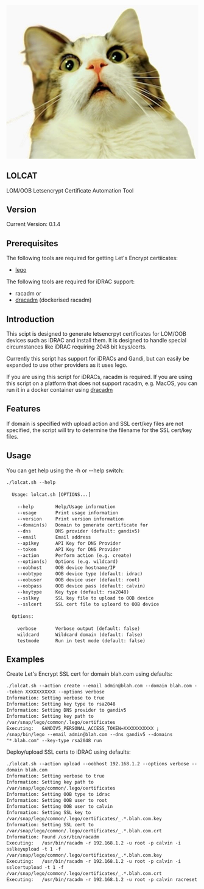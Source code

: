 ![Cat laughing](https://raw.githubusercontent.com/lateralblast/lolcat/master/lolcat.jpg)

LOLCAT
------

LOM/OOB Letsencrypt Certificate Automation Tool

Version
-------

Current Version: 0.1.4

Prerequisites
-------------

The following tools are required for getting Let's Encrypt certiicates:

- [lego](https://go-acme.github.io/lego/)

The following tools are required for iDRAC support:

- racadm or 
- [dracadm](https://github.com/lateralblast/dracadm) (dockerised racadm)

Introduction
------------

This scipt is designed to generate letsencrpyt certificates for LOM/OOB devices such as iDRAC and install them. It is designed to handle special circumstances like iDRAC requiring 2048 bit keys/certs.

Currently this script has support for iDRACs and Gandi, but can easily be expanded to use other providers as it uses lego.

If you are using this script for iDRACs, racadm is required. If you are using this script on a platform that does not support racadm, e.g. MacOS, you can run it in a docker container using [dracadm](https://github.com/lateralblast/dracadm)

Features
--------

If domain is specified with upload action and SSL cert/key files are not specified,
the script will try to determine the filename for the SSL cert/key files.

Usage
-----

You can get help using the -h or --help switch:

```
./lolcat.sh --help

  Usage: lolcat.sh [OPTIONS...]

    --help        Help/Usage information
    --usage       Print usage information
    --version     Print version information            
    --domain(s)   Domain to generate certificate for
    --dns         DNS provider (default: gandiv5)
    --email       Email address
    --apikey      API Key for DNS Provider
    --token       API Key for DNS Provider
    --action      Perform action (e.g. create)
    --option(s)   Options (e.g. wildcard)
    --oobhost     OOB device hostname/IP
    --oobtype     OOB device type (default: idrac)
    --oobuser     OOB device user (default: root)
    --oobpass     OOB device pass (default: calvin)
    --keytype     Key type (default: rsa2048)
    --sslkey      SSL key file to upload to OOB device
    --sslcert     SSL cert file to uploard to OOB device

  Options:

    verbose       Verbose output (default: false)
    wildcard      Wildcard domain (default: false)
    testmode      Run in test mode (default: false)  

```

Examples
--------

Create Let's Encrypt SSL cert for domain blah.com using defaults:

```
./lolcat.sh --action create --email admin@blah.com --domain blah.com --token XXXXXXXXXXX --options verbose
Information: Setting verbose to true
Information: Setting key type to rsa2048
Information: Setting DNS provider to gandiv5
Information: Setting key path to /var/snap/lego/common/.lego/certificates
Executing:   GANDIV5_PERSONAL_ACCESS_TOKEN=XXXXXXXXXXX ; /snap/bin/lego --email admin@blah.com --dns gandiv5 --domains "*.blah.com" --key-type rsa2048 run
```

Deploy/upload SSL certs to iDRAC using defaults:

```
./lolcat.sh --action upload --oobhost 192.168.1.2 --options verbose --domain blah.com
Information: Setting verbose to true
Information: Setting key path to /var/snap/lego/common/.lego/certificates
Information: Setting OOB type to idrac
Information: Setting OOB user to root
Information: Setting OOB user to calvin
Information: Setting SSL key to /var/snap/lego/common/.lego/certificates/_.*.blah.com.key
Information: Setting SSL cert to /var/snap/lego/common/.lego/certificates/_.*.blah.com.crt
Information: Found /usr/bin/racadm
Executing:   /usr/bin/racadm -r 192.168.1.2 -u root -p calvin -i sslkeyupload -t 1 -f /var/snap/lego/common/.lego/certificates/_.*.blah.com.key
Executing:   /usr/bin/racadm -r 192.168.1.2 -u root -p calvin -i sslcertupload -t 1 -f /var/snap/lego/common/.lego/certificates/_.*.blah.com.crt
Executing:   /usr/bin/racadm -r 192.168.1.2 -u root -p calvin racreset
```
